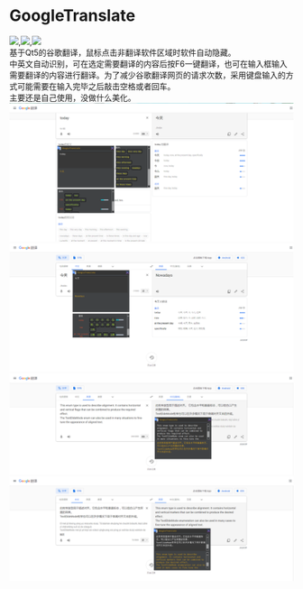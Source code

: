 # GoogleTranslate
![](https://img.shields.io/badge/build-passing-brightgreen.svg),![](https://img.shields.io/badge/build-Qt%20Version5.11-brightgreen.svg),![](https://img.shields.io/badge/build-MinGW--32-brightgreen.svg)  
基于Qt5的谷歌翻译，鼠标点击非翻译软件区域时软件自动隐藏。  
中英文自动识别，可在选定需要翻译的内容后按F6一键翻译，也可在输入框输入需要翻译的内容进行翻译。为了减少谷歌翻译网页的请求次数，采用键盘输入的方式可能需要在输入完毕之后敲击空格或者回车。  
主要还是自己使用，没做什么美化。
![](https://github.com/kk140906/GoogleTranslate/blob/master/Images/en_zh_CN(Word).png)
![](https://github.com/kk140906/GoogleTranslate/blob/master/Images/zh_CN_en(Word).png)
![](https://github.com/kk140906/GoogleTranslate/blob/master/Images/en_zh_CN(Sentence).png)
![](https://github.com/kk140906/GoogleTranslate/blob/master/Images/zh_CN_en(Sentence).png)

